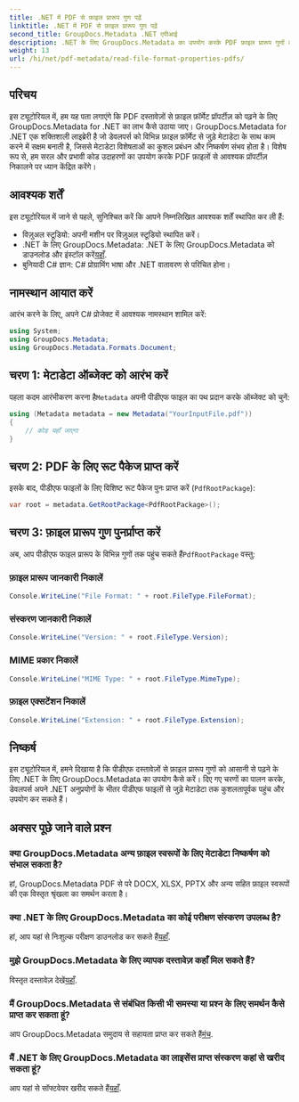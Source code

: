 ```yaml
---
title: .NET में PDF से फ़ाइल प्रारूप गुण पढ़ें
linktitle: .NET में PDF से फ़ाइल प्रारूप गुण पढ़ें
second_title: GroupDocs.Metadata .NET एपीआई
description: .NET के लिए GroupDocs.Metadata का उपयोग करके PDF फ़ाइल प्रारूप गुणों को निकालने का तरीका जानें। सरल C# के साथ मेटाडेटा प्रबंधन में गोता लगाएँ।
weight: 13
url: /hi/net/pdf-metadata/read-file-format-properties-pdfs/
---
```

## परिचय
इस ट्यूटोरियल में, हम यह पता लगाएंगे कि PDF दस्तावेज़ों से फ़ाइल फ़ॉर्मेट प्रॉपर्टीज़ को पढ़ने के लिए GroupDocs.Metadata for .NET का लाभ कैसे उठाया जाए। GroupDocs.Metadata for .NET एक शक्तिशाली लाइब्रेरी है जो डेवलपर्स को विभिन्न फ़ाइल फ़ॉर्मेट से जुड़े मेटाडेटा के साथ काम करने में सक्षम बनाती है, जिससे मेटाडेटा विशेषताओं का कुशल प्रबंधन और निष्कर्षण संभव होता है। विशेष रूप से, हम सरल और प्रभावी कोड उदाहरणों का उपयोग करके PDF फ़ाइलों से आवश्यक प्रॉपर्टीज़ निकालने पर ध्यान केंद्रित करेंगे।
## आवश्यक शर्तें
इस ट्यूटोरियल में जाने से पहले, सुनिश्चित करें कि आपने निम्नलिखित आवश्यक शर्तें स्थापित कर ली हैं:
- विज़ुअल स्टूडियो: अपनी मशीन पर विज़ुअल स्टूडियो स्थापित करें।
-  .NET के लिए GroupDocs.Metadata: .NET के लिए GroupDocs.Metadata को डाउनलोड और इंस्टॉल करें[यहाँ](https://releases.groupdocs.com/metadata/net/).
- बुनियादी C# ज्ञान: C# प्रोग्रामिंग भाषा और .NET वातावरण से परिचित होना।

## नामस्थान आयात करें
आरंभ करने के लिए, अपने C# प्रोजेक्ट में आवश्यक नामस्थान शामिल करें:
```csharp
using System;
using GroupDocs.Metadata;
using GroupDocs.Metadata.Formats.Document;
```
## चरण 1: मेटाडेटा ऑब्जेक्ट को आरंभ करें
 पहला कदम आरंभीकरण करना है`Metadata` अपनी पीडीएफ फाइल का पथ प्रदान करके ऑब्जेक्ट को चुनें:
```csharp
using (Metadata metadata = new Metadata("YourInputFile.pdf"))
{
    // कोड यहाँ जाएगा
}
```
## चरण 2: PDF के लिए रूट पैकेज प्राप्त करें
इसके बाद, पीडीएफ फाइलों के लिए विशिष्ट रूट पैकेज पुनः प्राप्त करें (`PdfRootPackage`):
```csharp
var root = metadata.GetRootPackage<PdfRootPackage>();
```
## चरण 3: फ़ाइल प्रारूप गुण पुनर्प्राप्त करें
 अब, आप पीडीएफ फाइल प्रारूप के विभिन्न गुणों तक पहुंच सकते हैं`PdfRootPackage` वस्तु:
### फ़ाइल प्रारूप जानकारी निकालें
```csharp
Console.WriteLine("File Format: " + root.FileType.FileFormat);
```
### संस्करण जानकारी निकालें
```csharp
Console.WriteLine("Version: " + root.FileType.Version);
```
### MIME प्रकार निकालें
```csharp
Console.WriteLine("MIME Type: " + root.FileType.MimeType);
```
### फ़ाइल एक्सटेंशन निकालें
```csharp
Console.WriteLine("Extension: " + root.FileType.Extension);
```

## निष्कर्ष
इस ट्यूटोरियल में, हमने दिखाया है कि पीडीएफ दस्तावेज़ों से फ़ाइल प्रारूप गुणों को आसानी से पढ़ने के लिए .NET के लिए GroupDocs.Metadata का उपयोग कैसे करें। दिए गए चरणों का पालन करके, डेवलपर्स अपने .NET अनुप्रयोगों के भीतर पीडीएफ फाइलों से जुड़े मेटाडेटा तक कुशलतापूर्वक पहुंच और उपयोग कर सकते हैं।

## अक्सर पूछे जाने वाले प्रश्न
### क्या GroupDocs.Metadata अन्य फ़ाइल स्वरूपों के लिए मेटाडेटा निष्कर्षण को संभाल सकता है?
हां, GroupDocs.Metadata PDF से परे DOCX, XLSX, PPTX और अन्य सहित फ़ाइल स्वरूपों की एक विस्तृत श्रृंखला का समर्थन करता है।
### क्या .NET के लिए GroupDocs.Metadata का कोई परीक्षण संस्करण उपलब्ध है?
 हां, आप यहां से निःशुल्क परीक्षण डाउनलोड कर सकते हैं[यहाँ](https://releases.groupdocs.com/).
### मुझे GroupDocs.Metadata के लिए व्यापक दस्तावेज़ कहाँ मिल सकते हैं?
 विस्तृत दस्तावेज़ देखें[यहाँ](https://tutorials.groupdocs.com/metadata/net/).
### मैं GroupDocs.Metadata से संबंधित किसी भी समस्या या प्रश्न के लिए समर्थन कैसे प्राप्त कर सकता हूं?
 आप GroupDocs.Metadata समुदाय से सहायता प्राप्त कर सकते हैं[मंच](https://forum.groupdocs.com/c/metadata/14).
### मैं .NET के लिए GroupDocs.Metadata का लाइसेंस प्राप्त संस्करण कहां से खरीद सकता हूं?
 आप यहां से सॉफ्टवेयर खरीद सकते हैं[यहाँ](https://purchase.groupdocs.com/buy).